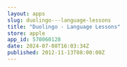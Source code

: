 ```yaml
---
layout: apps
slug: duolingo---language-lessons
title: "Duolingo - Language Lessons"
store: apple
app_id: 570060128
date: 2024-07-08T16:03:34Z
published: 2012-11-13T08:00:00Z
---
```

